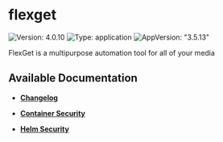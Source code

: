 # flexget

![Version: 4.0.10](https://img.shields.io/badge/Version-4.0.10-informational?style=flat-square) ![Type: application](https://img.shields.io/badge/Type-application-informational?style=flat-square) ![AppVersion: "3.5.13"](https://img.shields.io/badge/AppVersion-"3.5.13"-informational?style=flat-square)

FlexGet is a multipurpose automation tool for all of your media

## Available Documentation

- [**Changelog**](CHANGELOG)

- [**Container Security**](container-security)

- [**Helm Security**](helm-security)

